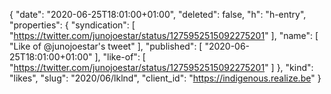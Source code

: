 {
  "date": "2020-06-25T18:01:00+01:00",
  "deleted": false,
  "h": "h-entry",
  "properties": {
    "syndication": [
      "https://twitter.com/junojoestar/status/1275952515092275201"
    ],
    "name": [
      "Like of @junojoestar's tweet"
    ],
    "published": [
      "2020-06-25T18:01:00+01:00"
    ],
    "like-of": [
      "https://twitter.com/junojoestar/status/1275952515092275201"
    ]
  },
  "kind": "likes",
  "slug": "2020/06/lklnd",
  "client_id": "https://indigenous.realize.be"
}
